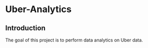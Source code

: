 # Uber-Analytics

## Introduction

The goal of this project is to perform data analytics on Uber data.

